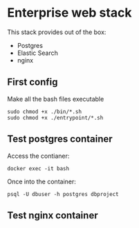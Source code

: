 # Enterprise web stack
This stack provides out of the box:

* Postgres
* Elastic Search
* nginx

## First config
Make all the bash files executable

```
sudo chmod +x ./bin/*.sh
sudo chmod +x ./entrypoint/*.sh
```

## Test postgres container
Access the contianer:
```
docker exec -it bash
```
Once into the container:
```
psql -U dbuser -h postgres dbproject
```
## Test nginx container
